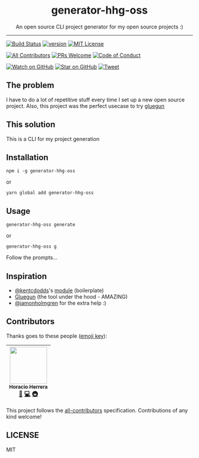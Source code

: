 <div align="center">
<h1>generator-hhg-oss</h1>

<p>An open source CLI project generator for my open source projects :)</p>
</div>

<hr />

[![Build Status][build-badge]][build]
[![version][version-badge]][package]
[![MIT License][license-badge]][license]

[![All Contributors](https://img.shields.io/badge/all_contributors-1-orange.svg?style=flat-square)](#contributors)
[![PRs Welcome][prs-badge]][prs]
[![Code of Conduct][coc-badge]][coc]

[![Watch on GitHub][github-watch-badge]][github-watch]
[![Star on GitHub][github-star-badge]][github-star]
[![Tweet][twitter-badge]][twitter]

## The problem

I have to do a lot of repetitive stuff every time I set up a new open source project. Also, this project was the perfect usecase to try [gluegun]

## This solution

This is a CLI for my project generation

## Installation

```
npm i -g generator-hhg-oss
```
or
```
yarn global add generator-hhg-oss
```

## Usage

```
generator-hhg-oss generate
```
or
```
generator-hhg-oss g
```

Follow the prompts...

## Inspiration

- [@kentcdodds][kentcdodds]'s [module][generator-kcd-oss] (boilerplate)
- [Gluegun][gluegun] (the tool under the hood - AMAZING)
- [@jamonholmgren][jamonholmgren] for the extra help :)

## Contributors

Thanks goes to these people ([emoji key][emojis]):

<!-- ALL-CONTRIBUTORS-LIST:START - Do not remove or modify this section -->
<!-- prettier-ignore -->
| [<img src="https://avatars2.githubusercontent.com/u/725120?s=460&v=4" width="100px;"/><br /><sub><b>Horacio Herrera</b></sub>](http://hherrerag.com)<br />[📖](https://github.com/horacioh/generator-hhg-oss/commits?author=horacioh "Documentation") [💻](https://github.com/horacioh/generator-hhg-oss/commits?author=horacioh "Code") [🚇](#infra-horacioh "Infrastructure (Hosting, Build-Tools, etc)") |
| :---: |
<!-- ALL-CONTRIBUTORS-LIST:END -->

This project follows the [all-contributors][all-contributors] specification. Contributions of any kind welcome!

## LICENSE

MIT

[npm]: https://www.npmjs.com/
[node]: https://nodejs.org
[gluegun]: https://infinitered.github.io/gluegun/#/
[build-badge]: https://img.shields.io/travis/horacioh/generator-hhg-oss.svg?style=flat-square
[build]: https://travis-ci.org/horacioh/generator-hhg-oss
[version-badge]: https://img.shields.io/npm/v/generator-kcd-oss.svg?style=flat-square
[package]: https://www.npmjs.com/package/generator-kcd-oss
[downloads-badge]: https://img.shields.io/npm/dm/generator-kcd-oss.svg?style=flat-square
[npmtrends]: http://www.npmtrends.com/generator-kcd-oss
[license-badge]: https://img.shields.io/npm/l/generator-kcd-oss.svg?style=flat-square
[license]: https://github.com/horacioh/generator-hhg-oss/blob/master/LICENSE
[prs-badge]: https://img.shields.io/badge/PRs-welcome-brightgreen.svg?style=flat-square
[prs]: http://makeapullrequest.com
[donate-badge]: https://img.shields.io/badge/$-support-green.svg?style=flat-square
[coc-badge]: https://img.shields.io/badge/code%20of-conduct-ff69b4.svg?style=flat-square
[coc]: https://github.com/horacioh/generator-hhg-oss/blob/master/other/CODE_OF_CONDUCT.md
[github-watch-badge]: https://img.shields.io/github/watchers/horacioh/generator-hhg-oss.svg?style=social
[github-watch]: https://github.com/horacioh/generator-hhg-oss/watchers
[github-star-badge]: https://img.shields.io/github/stars/horacioh/generator-hhg-oss.svg?style=social
[github-star]: https://github.com/horacioh/generator-hhg-oss/stargazers
[twitter]: https://twitter.com/intent/tweet?text=Check%20out%20generator-hhg-oss%20by%20%40horacioh%20https%3A%2F%2Fgithub.com%2Fhoracioh%2Fgenerator-hhg-oss%20%F0%9F%91%8D
[twitter-badge]: https://img.shields.io/twitter/url/https/github.com/horacioh/generator-hhg-oss.svg?style=social
[emojis]: https://github.com/kentcdodds/all-contributors#emoji-key
[all-contributors]: https://github.com/kentcdodds/all-contributors
[kentcdodds]: https://github.com/kentcdodds
[generator-kcd-oss]: https://github.com/kentcdodds/generator-kcd-oss
[gluegun]: https://infinitered.github.io/gluegun/#/
[jamonholmgren]: https://twitter.com/jamonholmgren
